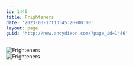 ```yaml
---
id: 1446
title: Frighteners
date: '2023-03-17T13:45:20+00:00'
layout: page
guid: 'http://new.andydixon.com/?page_id=1446'
---
```


![Frighteners](https://i0.wp.com/assets.g8x2.ldn.idrivee2-23.com/posters/Frighteners%2001.jpg?w=1200&ssl=1 "Frighteners")  
![Frighteners](https://i0.wp.com/assets.g8x2.ldn.idrivee2-23.com/posters/Frighteners%2002.jpg?w=1200&ssl=1 "Frighteners")
